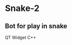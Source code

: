 Snake-2
=============================
Bot for play in snake
-----------------------------
QT Widget C++
